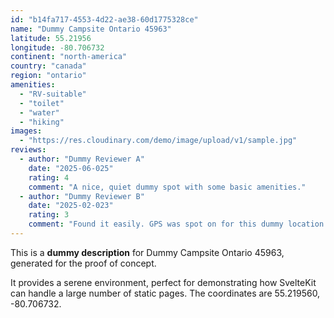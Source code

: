 ```yaml
---
id: "b14fa717-4553-4d22-ae38-60d1775328ce"
name: "Dummy Campsite Ontario 45963"
latitude: 55.21956
longitude: -80.706732
continent: "north-america"
country: "canada"
region: "ontario"
amenities:
  - "RV-suitable"
  - "toilet"
  - "water"
  - "hiking"
images:
  - "https://res.cloudinary.com/demo/image/upload/v1/sample.jpg"
reviews:
  - author: "Dummy Reviewer A"
    date: "2025-06-025"
    rating: 4
    comment: "A nice, quiet dummy spot with some basic amenities."
  - author: "Dummy Reviewer B"
    date: "2025-02-023"
    rating: 3
    comment: "Found it easily. GPS was spot on for this dummy location."
---
```


This is a **dummy description** for Dummy Campsite Ontario 45963, generated for the proof of concept.

It provides a serene environment, perfect for demonstrating how SvelteKit can handle a large number of static pages. The coordinates are 55.219560, -80.706732.
